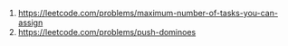 01. https://leetcode.com/problems/maximum-number-of-tasks-you-can-assign
02. https://leetcode.com/problems/push-dominoes